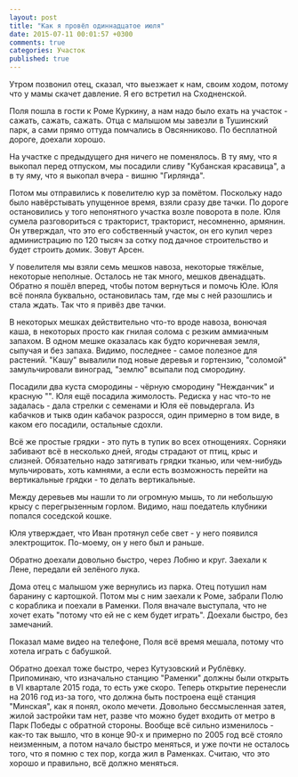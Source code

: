 ```yaml
---
layout: post
title: "Как я провёл одиннадцатое июля"
date: 2015-07-11 00:01:57 +0300
comments: true
categories: Участок
published: true
---
```

Утром позвонил отец, сказал, что выезжает к нам, своим ходом, потому что у мамы скачет давление. Я его встретил на Сходненской.

Поля пошла в гости к Роме Куркину, а нам надо было ехать на участок - сажать, сажать, сажать. Отца с малышом мы завезли в Тушинский парк, а сами прямо оттуда помчались в Овсянниково. По бесплатной дороге, доехали хорошо.

На участке с предыдущего дня ничего не поменялось. В ту яму, что я выкопал перед отпуском, мы посадили сливу "Кубанская красавица", а в ту яму, что я выкопал вчера - вишню "Гирлянда". 

Потом мы отправились к повелителю кур за помётом. Поскольку надо было навёрстывать упущенное время, взяли сразу две тачки. По дороге остановились у того непонятного участка возле поворота в поле. Юля сумела разговориться с тракторист, тракторист, несомненно, армянин. Он утверждал, что это его собственный участок, он его купил через администрацию по 120 тысяч за сотку под дачное строительство и будет строить домик. Зовут Арсен.

У повелителя мы взяли семь мешков навоза, некоторые тяжёлые, некоторые неполные. Осталось не так много, мешков двенадцать. Обратно я пошёл вперед, чтобы потом вернуться и помочь Юле. Юля всё поняла буквально, остановилась там, где мы с ней разошлись и стала ждать. Так что я привёз две тачки.

В некоторых мешках действительно что-то вроде навоза, вонючая каша, в некоторых просто как гнилая солома с резким аммиачным запахом. В одном мешке оказалась как будто коричневая земля, сыпучая и без запаха. Видимо, последнее - самое полезное для растений. "Кашу" вывалили под новые деревья и гортензию, "соломой" замульчировали виноград, "землю" всыпали под смородину.

Посадили два куста смородины - чёрную смородину "Нежданчик" и красную "". Юля ещё посадила жимолость. Редиска у нас что-то не задалась - дала стрелки с семенами и Юля её повыдергала. Из кабачков и тыкв один кабачок разросся, один примерно в том виде, в каком его посадили, остальные сдохли.

Всё же простые грядки - это путь в тупик во всех отнощениях. Сорняки забивают всё в несколько дней, ягоды страдают от птиц, крыс и слизней. Обязательно надо затягивать грядки тканью, или чем-нибудь мульчировать, хоть камнями, а если есть возможность перейти на вертикальные грядки - то делать вертикальные.

Между деревьев мы нашли то ли огромную мышь, то ли небольшую крысу с перегрызенным горлом. Видимо, наш поедатель клубники попался соседской кошке.

Юля утверждает, что Иван протянул себе свет - у него появился электрощиток. По-моему, он у него был и раньше.

Обратно доехали довольно быстро, через Лобню и круг. Заехали к Лене, передали ей зелёного лука.

Дома отец с малышом уже вернулись из парка. Отец потушил нам баранину с картошкой. Потом мы с ним заехали к Роме, забрали Полю с кораблика и поехали в Раменки. Поля вначале выступала, что не хочет ехать "потому что ей не с кем будет играть". Доехали быстро, без замечаний.

Показал маме видео на телефоне, Поля всё время мешала, потому что хотела играть с бабушкой.

Обратно доехал тоже быстро, через Кутузовский и Рублёвку. Припоминаю, что изначально станцию "Раменки" должны были открыть в VI квартале 2015 года, то есть уже скоро. Теперь открытие перенесли на 2016 год из-за того, что должна быть построена ещё станция "Минская", как я понял, около мечети. Довольно бессмысленная затея, жилой застройки там нет, разве что можно будет входить от метро в Парк Победы с обратной стороны. Вообще всё сильно изменилось - как-то так вышло, что в конце 90-х и примерно по 2005 год всё стояло неизменным, а потом начало быстро меняться, и уже почти не осталось того, что я помню с тех пор, когда жил в Раменках. Считаю, что это хорошо и правильно, всё должно меняться.